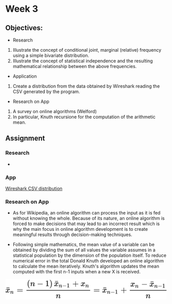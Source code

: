# Week 3


## Objectives:

* Research
1. Illustrate the concept of conditional joint, marginal (relative) frequency using a simple bivariate distribution.
2. Illustrate the concept of statistical independence and the resulting mathematical relationship between the above frequencies.

* Application
1. Create a distribution from the data obtained by Wireshark reading the CSV generated by the program.

* Research on App
1. A survey on online algorithms (Welford)
2. In particular, Knuth recursione for the computation of the arithmetic mean.

## Assignment
### Research
*

### App


[Wireshark CSV distribution](https://github.com/Ktot0/Statistics/tree/main/week2/Week2_EX1)


### Research on App
* As for Wikipedia, an online algorithm can process the input as it is fed without knowing the whole. Because of its nature, an online algorithm is forced to make decisions that may lead to an incorrect result which is why the main focus in online algorithm development is to create meaningful results through decision-making techniques.

* Following simple mathematics, the mean value of a variable can be obtained by dividing the sum of all values the variable assumes in a statistical population by the dimension of the population itself. To reduce numerical error in the total Donald Knuth developed an online algorithm to calculate the mean iteratively. Knuth's algorithm updates the mean computed with the first n-1 inputs when a new X is received.

![Knuth's Algorithm](72192362c590b89684309e78f6644ab0864f8d1b.svg)
